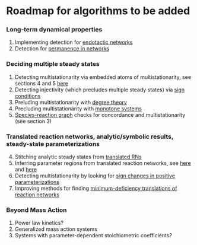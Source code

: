 # Roadmap for algorithms to be added
### Long-term dynamical properties

  1. Implementing detection for [endotactic networks](https://arxiv.org/abs/1808.05328) 
  2. Detection for [permanence in networks](https://arxiv.org/abs/1010.3050) 
   
###  Deciding multiple steady states
  1. Detecting multistationarity via embedded atoms of multistationarity, see sections 4 and 5 [here](https://arxiv.org/abs/1412.5257)
  2. Detecting injectivity (which precludes multiple steady states) via [sign conditions](https://arxiv.org/abs/1311.5493)
  3. Preluding multistationarity with [degree theory](https://arxiv.org/abs/1411.2896)
  4. Precluding multistationarity with [monotone systems](https://www.researchgate.net/profile/Eduardo-Sontag/publication/260146749_Design_and_Analysis_of_Biomolecular_Circuits/links/58656a0d08ae8fce490c2525/Design-and-Analysis-of-Biomolecular-Circuits.pdf)
  5. [Species-reaction graph](https://arxiv.org/abs/1805.10371) checks for concordance and multistationarity (see section 3)
   
### Translated reaction networks, analytic/symbolic results, steady-state parameterizations
  4. Stitching analytic steady states from [translated RNs](https://journals.plos.org/ploscompbiol/article?id=10.1371/journal.pcbi.1011039)
  5. Inferring parameter regions from translated reaction networks, see [here](https://arxiv.org/abs/1608.03993) and [here](https://arxiv.org/pdf/1805.09295)
  6. Detecting multistationarity by looking for [sign changes in positive parameterizations](https://people.tamu.edu/~annejls/papers/structured.pdf)
  7. Improving methods for finding [minimum-deficiency translations of reaction networks](https://arxiv.org/pdf/1710.10637)

### Beyond Mass Action
1. Power law kinetics?
2. Generalized mass action systems 
3. Systems with parameter-dependent stoichiometric coefficients?
